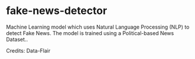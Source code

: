 # fake-news-detector
Machine Learning model which uses Natural Language Processing (NLP) to detect Fake News. 
The model is trained using a Political-based News Dataset..

Credits: Data-Flair
